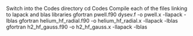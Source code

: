 Switch into the Codes directory
  cd Codes
Compile each of the files linking to lapack and blas libraries
  gfortran pwell.f90 dysev.f -o pwell.x -llapack -lblas
  gfortran helium_hf_radial.f90 -o helium_hf_radial.x -llapack -lblas
  gfortran h2_hf_gauss.f90 -o h2_hf_gauss.x -llapack -lblas
